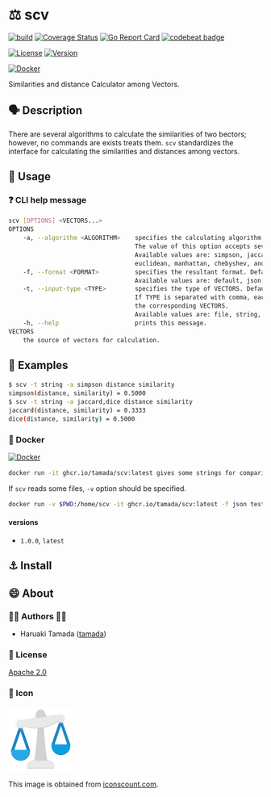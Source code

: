 # :balance_scale: scv

[![build](https://github.com/tamada/scv/actions/workflows/build.yml/badge.svg)](https://github.com/tamada/scv/actions/workflows/build.yml)
[![Coverage Status](https://coveralls.io/repos/github/tamada/scv/badge.svg?branch=setup_ci)](https://coveralls.io/github/tamada/scv?branch=setup_ci)
[![Go Report Card](https://goreportcard.com/badge/github.com/tamada/scv)](https://goreportcard.com/report/github.com/tamada/scv)
[![codebeat badge](https://codebeat.co/badges/5221e6ba-da64-45c1-8b13-f833f678e3b9)](https://codebeat.co/projects/github-com-tamada-scv-main)

[![License](https://img.shields.io/badge/License-Apache%202.0-blue.svg?logo=spdx)](https://github.com/tamada/scv/blob/main/LICENSE)
[![Version](https://img.shields.io/badge/Version-1.0.0-blue.svg)](https://github.com/tamada/scv/releases/tag/v1.0.0)

[![Docker](https://img.shields.io/badge/Docker-ghcr.io%2Ftamada%2Fscvt%3A1.0.0-green?logo=docker)](https://github.com/users/tamada/packages/container/package/scv)


Similarities and distance Calculator among Vectors.

## :speaking_head: Description

There are several algorithms to calculate the similarities of two bectors; however, no commands are exists treats them.
`scv` standardizes the interface for calculating the similarities and distances among vectors.


## :runner: Usage

### :question: CLI help message

```sh
scv [OPTIONS] <VECTORS...>
OPTIONS
    -a, --algorithm <ALGORITHM>    specifies the calculating algorithm.  This option is mandatory.
                                   The value of this option accepts several values separated with comma.
                                   Available values are: simpson, jaccard, dice, cosine, pearson,
                                   euclidean, manhattan, chebyshev, and levenshtein.
    -f, --format <FORMAT>          specifies the resultant format. Default is default.
                                   Available values are: default, json, and xml.
    -t, --input-type <TYPE>        specifies the type of VECTORS. Default is file.
                                   If TYPE is separated with comma, each type shows
                                   the corresponding VECTORS.
                                   Available values are: file, string, and json.
    -h, --help                     prints this message.
VECTORS
    the source of vectors for calculation.
```

## :athletic_shoe: Examples

```sh
$ scv -t string -a simpson distance similarity
simpson(distance, similarity) = 0.5000
$ scv -t string -a jaccard,dice distance similarity
jaccard(distance, similarity) = 0.3333
dice(distance, similarity) = 0.5000
```

### :whale: Docker

[![Docker](https://img.shields.io/badge/Docker-ghcr.io%2Ftamada%2Fscvt%3A1.0.0-green?logo=docker)](https://github.com/users/tamada/packages/container/package/scv)

```sh
docker run -it ghcr.io/tamada/scv:latest gives some strings for comparing
```

If `scv` reads some files, `-v` option should be specified.

```sh
docker run -v $PWD:/home/scv -it ghcr.io/tamada/scv:latest -f json testdata/*.json
```

#### versions

- `1.0.0`, `latest`

## :anchor: Install

## :smile: About

### :man_office_worker: Authors :woman_office_worker:

* Haruaki Tamada ([tamada](https://github.com/tamada))

### :scroll: License

[Apache 2.0](https://github.com/tamada/scv/blob/main/LICENSE)

### :jack_o_lantern: Icon

![Icon](https://github.com/tamada/scv/blob/main/docs/static/images/scale.png)

This image is obtained from [iconscount.com](https://iconscout.com/icon/scale-217).
